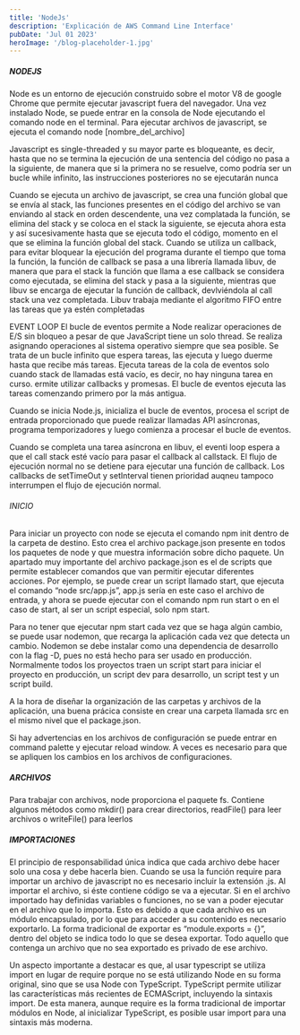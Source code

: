 ```yaml
---
title: 'NodeJs'
description: 'Explicación de AWS Command Line Interface'
pubDate: 'Jul 01 2023'
heroImage: '/blog-placeholder-1.jpg'
---
```


##### NODEJS
Node es un entorno de ejecución construido sobre el motor V8 de google Chrome que permite ejecutar javascript fuera del navegador. Una vez instalado Node, se puede entrar en la consola de Node ejecutando el comando node en el terminal. Para ejecutar archivos de javascript, se ejecuta el comando node [nombre_del_archivo]

Javascript es single-threaded y su mayor parte es bloqueante, es decir, hasta que no se termina la ejecución de una sentencia del código no pasa a la siguiente, de manera que si la primera no se resuelve, como podría ser un bucle while infinito, las instrucciones posteriores no se ejecutarán nunca

Cuando se ejecuta un archivo de javascript, se crea una función global que se envía al stack, las funciones presentes en el código del archivo se van enviando al stack en orden descendente, una vez  complatada la función, se elimina del stack y se coloca en el stack la siguiente, se ejecuta ahora esta  y así sucesivamente hasta que se ejecuta todo el código, momento en el que se elimina la función global del stack. Cuando se utiliza un callback, para evitar bloquear la ejecución del programa durante el tiempo que toma la función, la función de callback se pasa a una librería llamada libuv, de manera que para el stack la función que llama a ese callback se considera como ejecutada, se elimina del stack y pasa a la siguiente, mientras que libuv se encarga de ejecutar la función de callback, devlviéndola al call stack una vez completada. Libuv trabaja mediante el algoritmo FIFO entre las tareas que ya estén completadas

EVENT LOOP
El bucle de eventos permite a Node realizar operaciones de E/S sin bloqueo a pesar de que JavaScript tiene un solo thread. Se realiza asignando operaciones al sistema operativo siempre que sea posible. Se trata de un bucle infinito que espera tareas, las ejecuta y luego duerme hasta que recibe más tareas. Ejecuta tareas de la cola de eventos solo cuando stack de llamadas está vacío, es decir, no hay ninguna tarea en curso. ermite utilizar callbacks y promesas. El bucle de eventos ejecuta las tareas comenzando primero por la más antigua.

Cuando se inicia Node.js, inicializa el bucle de eventos, procesa el script de entrada proporcionado que puede realizar llamadas API asíncronas, programa temporizadores y luego comienza a procesar el bucle de eventos. 

Cuando se completa una tarea asíncrona en libuv, el eventi loop espera a que el call stack esté vacío para pasar el callback al callstack. El flujo de ejecución normal no se detiene para ejecutar una función de callback. Los callbacks de setTimeOut y setInterval tienen prioridad auqneu tampoco interrumpen el flujo de ejecución normal.

###### INICIO
Para iniciar un proyecto con node se ejecuta el comando npm init dentro de la carpeta de destino. Esto crea el archivo package.json presente en todos los paquetes de node y que muestra información sobre dicho paquete. Un apartado muy importante del archivo package.json es el de scripts que permite establecer comandos que van permitir ejecutar diferentes acciones. Por ejemplo, se puede crear un script llamado start, que ejecuta el comando “node src/app.js”, app.js sería en este caso el archivo de entrada, y ahora se puede ejecutar con el comando npm run start o en el caso de start, al ser un script especial, solo npm start.

Para no tener que ejecutar npm start cada vez que se haga algún cambio, se puede usar nodemon, que recarga la aplicación cada vez que detecta un cambio. Nodemon se debe instalar como una dependencia de desarrollo con la flag -D, pues no está hecho para ser usado en producción. Normalmente todos los proyectos traen un script start para iniciar el proyecto en producción, un script dev para desarrollo, un script test y un script build.

A la hora de diseñar la organización de las carpetas y archivos de la aplicación, una buena prácica consiste en crear una carpeta llamada src en el mismo nivel que el package.json.

Si hay advertencias en los archivos de configuración se puede entrar en command palette y ejecutar reload window. A veces es necesario para que se apliquen los cambios en los archivos de configuraciones.

##### ARCHIVOS
Para trabajar con archivos, node proporciona el paquete fs. Contiene algunos métodos como mkdir() para crear directorios, readFile() para leer archivos o writeFile() para leerlos

##### IMPORTACIONES
El principio de responsabilidad única indica que cada archivo debe hacer solo una cosa y debe hacerla bien. Cuando se usa la función require para importar un archivo de javascript no es necesario incluir la extensión .js. Al importar el archivo, si éste contiene código se va a ejecutar. Si en el archivo importado hay definidas variables o funciones, no se van a poder ejecutar en el archivo que lo importa. Esto es debido a que cada archivo es un módulo encapsulado, por lo que para acceder a su contenido es necesario exportarlo. La forma tradicional de exportar es “module.exports = {}”, dentro del objeto se indica todo lo que se desea exportar. Todo aquello que contenga un archivo que no sea exportado es privado de ese archivo.

Un aspecto importante a destacar es que, al usar typescript  se utiliza import en lugar de require porque no se está utilizando Node en su forma original, sino que se usa Node con TypeScript. TypeScript permite utilizar las características más recientes de ECMAScript, incluyendo la sintaxis import. De esta manera, aunque require es la forma tradicional de importar módulos en Node, al inicializar TypeScript, es posible usar import para una sintaxis más moderna.